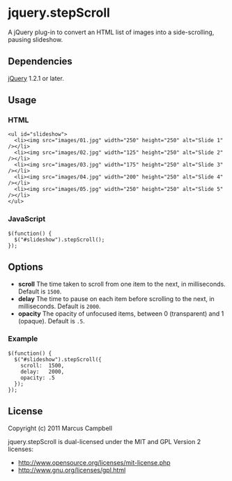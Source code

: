 # jquery.stepScroll

A jQuery plug-in to convert an HTML list of images into a side-scrolling, pausing slideshow.

## Dependencies

[jQuery](http://jquery.com/) 1.2.1 or later.

## Usage

### HTML

    <ul id="slideshow">
      <li><img src="images/01.jpg" width="250" height="250" alt="Slide 1" /></li>
      <li><img src="images/02.jpg" width="125" height="250" alt="Slide 2" /></li>
      <li><img src="images/03.jpg" width="175" height="250" alt="Slide 3" /></li>
      <li><img src="images/04.jpg" width="200" height="250" alt="Slide 4" /></li>
      <li><img src="images/05.jpg" width="250" height="250" alt="Slide 5" /></li>
    </ul>

### JavaScript

    $(function() {
      $("#slideshow").stepScroll();
    });

## Options

- **scroll**
  The time taken to scroll from one item to the next, in milliseconds. Default is `1500`.
- **delay**
  The time to pause on each item before scrolling to the next, in milliseconds. Default is `2000`.
- **opacity**
  The opacity of unfocused items, between 0 (transparent) and 1 (opaque). Default is `.5`.

### Example

    $(function() {
      $("#slideshow").stepScroll({
        scroll:  1500, 
        delay:   2000,
        opacity: .5
      });
    });

## License

Copyright (c) 2011 Marcus Campbell

jquery.stepScroll is dual-licensed under the MIT and GPL Version 2 licenses:

- http://www.opensource.org/licenses/mit-license.php
- http://www.gnu.org/licenses/gpl.html